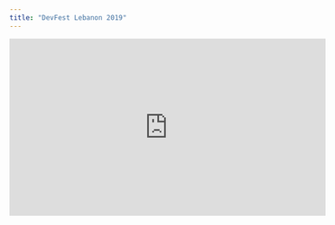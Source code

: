 ```yaml
---
title: "DevFest Lebanon 2019"
---
```


<iframe width="560" height="315" src="https://www.youtube.com/embed/wGCIGZdcNNA" frameborder="0" allow="accelerometer; autoplay; encrypted-media; gyroscope; picture-in-picture" allowfullscreen></iframe>

